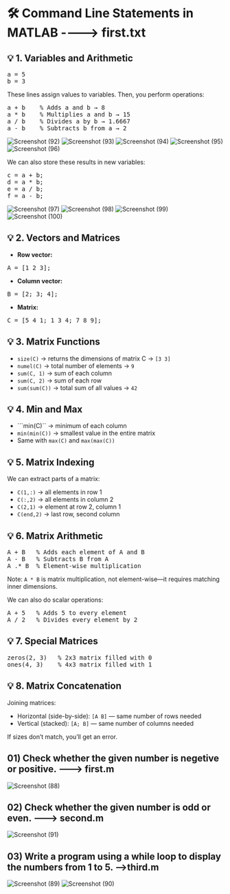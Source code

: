 # 🛠 Command Line Statements in MATLAB ----> first.txt
## 💡 1. Variables and Arithmetic
<pre>a = 5
b = 3 </pre>
These lines assign values to variables. Then, you perform operations:
<pre>a + b    % Adds a and b → 8
a * b    % Multiplies a and b → 15
a / b    % Divides a by b → 1.6667
a - b    % Subtracts b from a → 2 </pre>
![Screenshot (92)](https://github.com/user-attachments/assets/f942c9d5-63dd-4b9b-a1da-905b2976a608)
![Screenshot (93)](https://github.com/user-attachments/assets/900d2b84-1242-4566-ba7f-66074e4857f5)
![Screenshot (94)](https://github.com/user-attachments/assets/8c388d99-d596-459e-93dd-5315380e73f7)
![Screenshot (95)](https://github.com/user-attachments/assets/aca6d061-bec1-4e2d-b481-4f94ef6650b5)
![Screenshot (96)](https://github.com/user-attachments/assets/73521832-ccf2-4aec-a18c-2a604e76cccb)

We can also store these results in new variables:
<pre>c = a + b;
d = a * b;
e = a / b;
f = a - b;</pre>
![Screenshot (97)](https://github.com/user-attachments/assets/2ba6ecb9-04d6-48bd-8040-46d6c9c76fa2)
![Screenshot (98)](https://github.com/user-attachments/assets/3dac4f43-2613-4556-b762-b4f7b23de069)
![Screenshot (99)](https://github.com/user-attachments/assets/739ddb67-57fd-4e42-b3b6-a93d8551ab72)
![Screenshot (100)](https://github.com/user-attachments/assets/2c3fd09f-9835-4ca8-8aae-0f500c27933c)

## 💡 2. Vectors and Matrices
- **Row vector:**
<pre>A = [1 2 3];
</pre>


- **Column vector:**
<pre>B = [2; 3; 4];
</pre>

- **Matrix:**
<pre>C = [5 4 1; 1 3 4; 7 8 9];
</pre>

## 💡 3. Matrix Functions
- ```size(C)``` → returns the dimensions of matrix C → ```[3 3]```
- ```numel(C)``` → total number of elements → ```9```
- ```sum(C, 1)``` → sum of each column
- ```sum(C, 2)``` → sum of each row
- ```sum(sum(C))``` → total sum of all values → ```42```

## 💡 4. Min and Max
- ```min(C)`` → minimum of each column
- ```min(min(C))``` → smallest value in the entire matrix
- Same with ```max(C)``` and ```max(max(C))```

## 💡 5. Matrix Indexing
We can extract parts of a matrix:
- ```C(1,:)``` → all elements in row 1
- ```C(:,2)``` → all elements in column 2
- ```C(2,1)``` → element at row 2, column 1
- ```C(end,2)``` → last row, second column

## 💡 6. Matrix Arithmetic
<pre>A + B   % Adds each element of A and B
A - B   % Subtracts B from A
A .* B  % Element-wise multiplication</pre>
Note: ```A * B``` is matrix multiplication, not element-wise—it requires matching inner dimensions.

We can also do scalar operations:
<pre>A + 5   % Adds 5 to every element
A / 2   % Divides every element by 2</pre>

## 💡 7. Special Matrices
<pre>zeros(2, 3)   % 2x3 matrix filled with 0
ones(4, 3)    % 4x3 matrix filled with 1</pre>

## 💡 8. Matrix Concatenation
Joining matrices:
- Horizontal (side-by-side): ```[A B]``` — same number of rows needed
- Vertical (stacked): ```[A; B]``` — same number of columns needed

If sizes don’t match, you’ll get an error.


## 01) Check whether the given number is negetive or positive. ---> first.m

![Screenshot (88)](https://github.com/user-attachments/assets/ec971ed8-3f66-4f56-972b-a732fbbc76ef)

## 02) Check whether the given number is odd or even. ---> second.m

![Screenshot (91)](https://github.com/user-attachments/assets/ba43cffa-7bcd-4ff6-80a3-7a1af934f5ef)

## 03) Write a program using a while loop to display the numbers from 1 to 5. -->third.m

![Screenshot (89)](https://github.com/user-attachments/assets/a2198397-8137-45fa-a99a-5b8495677925)
![Screenshot (90)](https://github.com/user-attachments/assets/0ab1afca-f9ab-460b-b2cc-79490be8018f)



